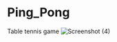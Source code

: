 # Ping_Pong
Table tennis game
![Screenshot (4)](https://user-images.githubusercontent.com/34655702/60393447-47197980-9b33-11e9-98f9-e03e2410e9f0.png)
